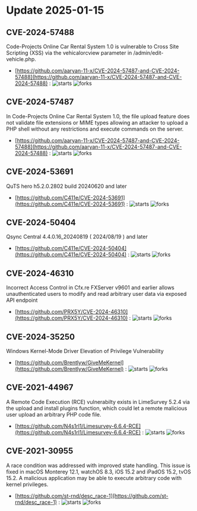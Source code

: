 # Update 2025-01-15
## CVE-2024-57488
 Code-Projects Online Car Rental System 1.0 is vulnerable to Cross Site Scripting (XSS) via the vehicalorcview parameter in /admin/edit-vehicle.php.

- [https://github.com/aaryan-11-x/CVE-2024-57487-and-CVE-2024-57488](https://github.com/aaryan-11-x/CVE-2024-57487-and-CVE-2024-57488) :  ![starts](https://img.shields.io/github/stars/aaryan-11-x/CVE-2024-57487-and-CVE-2024-57488.svg) ![forks](https://img.shields.io/github/forks/aaryan-11-x/CVE-2024-57487-and-CVE-2024-57488.svg)


## CVE-2024-57487
 In Code-Projects Online Car Rental System 1.0, the file upload feature does not validate file extensions or MIME types allowing an attacker to upload a PHP shell without any restrictions and execute commands on the server.

- [https://github.com/aaryan-11-x/CVE-2024-57487-and-CVE-2024-57488](https://github.com/aaryan-11-x/CVE-2024-57487-and-CVE-2024-57488) :  ![starts](https://img.shields.io/github/stars/aaryan-11-x/CVE-2024-57487-and-CVE-2024-57488.svg) ![forks](https://img.shields.io/github/forks/aaryan-11-x/CVE-2024-57487-and-CVE-2024-57488.svg)


## CVE-2024-53691
QuTS hero h5.2.0.2802 build 20240620 and later

- [https://github.com/C411e/CVE-2024-53691](https://github.com/C411e/CVE-2024-53691) :  ![starts](https://img.shields.io/github/stars/C411e/CVE-2024-53691.svg) ![forks](https://img.shields.io/github/forks/C411e/CVE-2024-53691.svg)


## CVE-2024-50404
Qsync Central 4.4.0.16_20240819 ( 2024/08/19 ) and later

- [https://github.com/C411e/CVE-2024-50404](https://github.com/C411e/CVE-2024-50404) :  ![starts](https://img.shields.io/github/stars/C411e/CVE-2024-50404.svg) ![forks](https://img.shields.io/github/forks/C411e/CVE-2024-50404.svg)


## CVE-2024-46310
 Incorrect Access Control in Cfx.re FXServer v9601 and earlier allows unauthenticated users to modify and read arbitrary user data via exposed API endpoint

- [https://github.com/PRX5Y/CVE-2024-46310](https://github.com/PRX5Y/CVE-2024-46310) :  ![starts](https://img.shields.io/github/stars/PRX5Y/CVE-2024-46310.svg) ![forks](https://img.shields.io/github/forks/PRX5Y/CVE-2024-46310.svg)


## CVE-2024-35250
 Windows Kernel-Mode Driver Elevation of Privilege Vulnerability

- [https://github.com/Brentlyw/GiveMeKernel](https://github.com/Brentlyw/GiveMeKernel) :  ![starts](https://img.shields.io/github/stars/Brentlyw/GiveMeKernel.svg) ![forks](https://img.shields.io/github/forks/Brentlyw/GiveMeKernel.svg)


## CVE-2021-44967
 A Remote Code Execution (RCE) vulnerabilty exists in LimeSurvey 5.2.4 via the upload and install plugins function, which could let a remote malicious user upload an arbitrary PHP code file.

- [https://github.com/N4s1rl1/Limesurvey-6.6.4-RCE](https://github.com/N4s1rl1/Limesurvey-6.6.4-RCE) :  ![starts](https://img.shields.io/github/stars/N4s1rl1/Limesurvey-6.6.4-RCE.svg) ![forks](https://img.shields.io/github/forks/N4s1rl1/Limesurvey-6.6.4-RCE.svg)


## CVE-2021-30955
 A race condition was addressed with improved state handling. This issue is fixed in macOS Monterey 12.1, watchOS 8.3, iOS 15.2 and iPadOS 15.2, tvOS 15.2. A malicious application may be able to execute arbitrary code with kernel privileges.

- [https://github.com/st-rnd/desc_race-1](https://github.com/st-rnd/desc_race-1) :  ![starts](https://img.shields.io/github/stars/st-rnd/desc_race-1.svg) ![forks](https://img.shields.io/github/forks/st-rnd/desc_race-1.svg)

